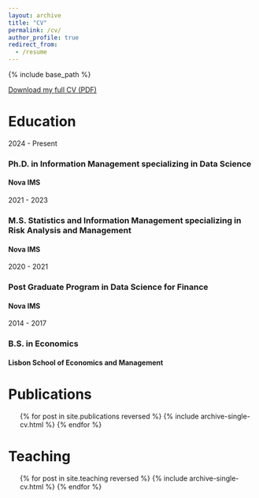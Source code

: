 ```yaml
---
layout: archive
title: "CV"
permalink: /cv/
author_profile: true
redirect_from:
  - /resume
---
```


{% include base_path %}

[Download my full CV (PDF)](https://raw.githubusercontent.com/BernardoRaimundo/BernardoRaimundo.github.io/master/files/Curriculum%20Vitae.pdf)

Education
======
<div class="timeline">
  <div class="timeline-item">
    <div class="timeline-point">2024 - Present</div>
    <div class="timeline-content">
      <h3>Ph.D. in Information Management specializing in Data Science</h3>
      <h4>Nova IMS</h4>
    </div>
  </div>
  <div class="timeline-item">
    <div class="timeline-point">2021 - 2023</div>
    <div class="timeline-content">
      <h3>M.S. Statistics and Information Management specializing in Risk Analysis and Management</h3>
      <h4>Nova IMS</h4>
    </div>
  </div>
  <div class="timeline-item">
    <div class="timeline-point">2020 - 2021</div>
    <div class="timeline-content">
      <h3>Post Graduate Program in Data Science for Finance</h3>
      <h4>Nova IMS</h4>
    </div>
  </div>
  <div class="timeline-item">
    <div class="timeline-point">2014 - 2017</div>
    <div class="timeline-content">
      <h3>B.S. in Economics</h3>
      <h4>Lisbon School of Economics and Management</h4>
    </div>
  </div>
</div>

<!--  
Work experience
======
* Spring 2024: Academic Pages Collaborator
  * Github University
  * Duties includes: Updates and improvements to template
  * Supervisor: The Users

* Fall 2015: Research Assistant
  * Github University
  * Duties included: Merging pull requests
  * Supervisor: Professor Hub

* Summer 2015: Research Assistant
  * Github University
  * Duties included: Tagging issues
  * Supervisor: Professor Git

Skills
======
* Skill 1
* Skill 2
  * Sub-skill 2.1
  * Sub-skill 2.2
  * Sub-skill 2.3
* Skill 3
-->

Publications
======
  <ul>{% for post in site.publications reversed %}
    {% include archive-single-cv.html %}
  {% endfor %}</ul>

<!--  
Talks
======
  <ul>{% for post in site.talks reversed %}
    {% include archive-single-talk-cv.html  %}
  {% endfor %}</ul>
  
-->

Teaching
======
  <ul>{% for post in site.teaching reversed %}
    {% include archive-single-cv.html %}
  {% endfor %}</ul>
  

<!--    
Service and leadership
======
* Currently signed in to 43 different slack teams

-->

